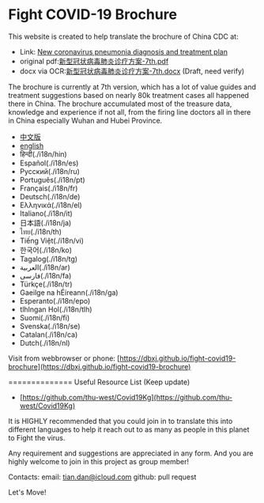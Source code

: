 Fight COVID-19 Brochure
==============

This website is created to help translate the brochure of China CDC at:

- Link: [New coronavirus pneumonia diagnosis and treatment plan](http://www.nhc.gov.cn/yzygj/s7653p/202003/46c9294a7dfe4cef80dc7f5912eb1989.shtml)
- original pdf:[新型冠状病毒肺炎诊疗方案-7th.pdf](./original/新型冠状病毒肺炎诊疗方案-7th.pdf) 
- docx via OCR:[新型冠状病毒肺炎诊疗方案-7th.docx](./original/新型冠状病毒肺炎诊疗方案-7th.docx) (Draft, need verify)

The brochure is currently at 7th version,  which has a lot of value guides and treatment suggestions based on nearly 80k treatment cases all happened there in China. The brochure accumulated most of the treasure data, knowledge and experience if not all, from the firing line doctors all in there in China especially Wuhan and Hubei Province.

* [中文版](./i18n/zh)
* [english](./i18n/en)
* हिन्दी(./i18n/hin)
* Español(./i18n/es)
* Русский(./i18n/ru)
* Português(./i18n/pt)
* Français(./i18n/fr)
* Deutsch(./i18n/de)
* Ελληνικά(./i18n/el)
* Italiano(./i18n/it)
* 日本語(./i18n/ja)
* ไทย(./i18n/th)
* Tiếng Việt(./i18n/vi)
* 한국어(./i18n/ko)
* Tagalog(./i18n/tg)
* العربية(./i18n/ar)
* فارسی(./i18n/fa)
* Türkçe(./i18n/tr)
* Gaeilge na hÉireann(./i18n/ga)
* Esperanto(./i18n/epo)
* tlhIngan Hol(./i18n/tlh)
* Suomi(./i18n/fi)
* Svenska(./i18n/se)
* Catalan(./i18n/ca)
* Dutch(./i18n/nl)

Visit from webbrowser or phone: 
[https://dbxj.github.io/fight-covid19-brochure](https://dbxj.github.io/fight-covid19-brochure)

==============
Useful Resource List (Keep update)
- [https://github.com/thu-west/Covid19Kg](https://github.com/thu-west/Covid19Kg)





It is HIGHLY recommended that you could join in to translate this into different languages to help it reach out to as many as people in this planet to Fight the virus.

Any requirement and suggestions are appreciated in any form. And you are highly welcome to join in this project as group member!

Contacts:
email: tian.dan@icloud.com
github: pull request

Let's Move!
